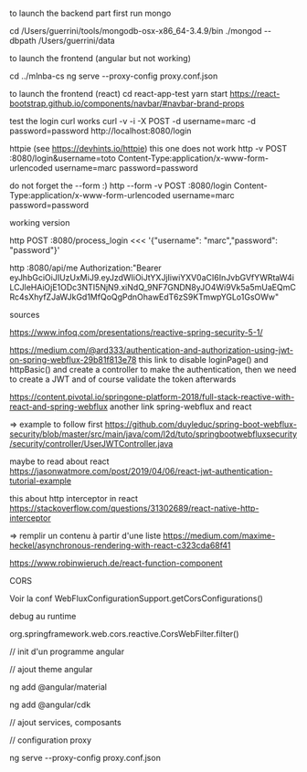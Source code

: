 to launch the backend part first run mongo

cd /Users/guerrini/tools/mongodb-osx-x86_64-3.4.9/bin
./mongod --dbpath /Users/guerrini/data


to launch the frontend (angular but not working)

cd ../mlnba-cs
ng serve --proxy-config proxy.conf.json

to launch the frontend (react)
cd react-app-test
yarn start
https://react-bootstrap.github.io/components/navbar/#navbar-brand-props

test the login
curl works
curl -v -i -X POST -d username=marc -d password=password http://localhost:8080/login

httpie (see https://devhints.io/httpie)
this one does not work
http -v POST :8080/login&username=toto Content-Type:application/x-www-form-urlencoded username=marc password=password

do not forget the --form :)
http --form -v POST :8080/login Content-Type:application/x-www-form-urlencoded username=marc password=password

working version

http POST :8080/process_login <<< '{"username": "marc","password": "password"}'

http :8080/api/me Authorization:"Bearer eyJhbGciOiJIUzUxMiJ9.eyJzdWIiOiJtYXJjIiwiYXV0aCI6InJvbGVfYWRtaW4iLCJleHAiOjE1ODc3NTI5NjN9.xiNdQ_9NF7GNDN8yJO4Wi9Vk5a5mUaEQmCRc4sXhyfZJaWJkGd1MfQoQgPdnOhawEdT6zS9KTmwpYGLo1GsOWw"



sources

https://www.infoq.com/presentations/reactive-spring-security-5-1/

https://medium.com/@ard333/authentication-and-authorization-using-jwt-on-spring-webflux-29b81f813e78
this link to disable loginPage() and httpBasic() and create a controller to make the 
authentication, then we need to create a JWT and of course validate the token afterwards

https://content.pivotal.io/springone-platform-2018/full-stack-reactive-with-react-and-spring-webflux
another link spring-webflux and react

=> example to follow first 
https://github.com/duyleduc/spring-boot-webflux-security/blob/master/src/main/java/com/l2d/tuto/springbootwebfluxsecurity/security/controller/UserJWTController.java

maybe to read about react https://jasonwatmore.com/post/2019/04/06/react-jwt-authentication-tutorial-example

this about http interceptor in react
https://stackoverflow.com/questions/31302689/react-native-http-interceptor


=> remplir un contenu à partir d'une liste
https://medium.com/maxime-heckel/asynchronous-rendering-with-react-c323cda68f41

https://www.robinwieruch.de/react-function-component





CORS



Voir la conf WebFluxConfigurationSupport.getCorsConfigurations()



debug au runtime

org.springframework.web.cors.reactive.CorsWebFilter.filter()





// init d'un programme angular

// ajout theme angular

ng add @angular/material

ng add @angular/cdk

// ajout services, composants

// configuration proxy

ng serve --proxy-config proxy.conf.json

